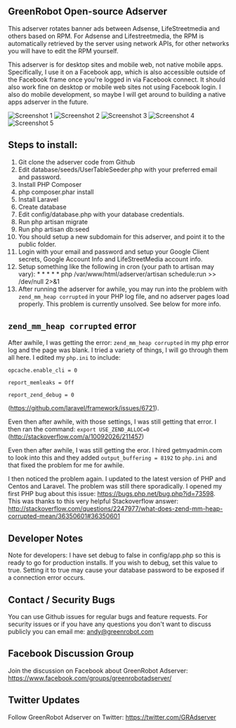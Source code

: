 ## GreenRobot Open-source Adserver
This adserver rotates banner ads between Adsense, LifeStreetmedia and others based on RPM. For Adsense and Lifestreetmedia, the RPM is automatically retrieved by the server using network APIs, for other networks you will have to edit the RPM yourself.

This adserver is for desktop sites and mobile web, not native mobile apps.  Specifically, I use it on a Facebook app, which is also accessible outside of the Facebook frame once you're logged in via Facebook connect.  It should also work fine on desktop or mobile web sites not using Facebook login.  I also do mobile development, so maybe I will get around to building a native apps adserver in the future.

![Screenshot 1](https://github.com/greenrobotllc/adserver/blob/master/sampleimages/image1.png)
![Screenshot 2](https://github.com/greenrobotllc/adserver/blob/master/sampleimages/image2.png)
![Screenshot 3](https://github.com/greenrobotllc/adserver/blob/master/sampleimages/image3.png)
![Screenshot 4](https://github.com/greenrobotllc/adserver/blob/master/sampleimages/image4.png)
![Screenshot 5](https://github.com/greenrobotllc/adserver/blob/master/sampleimages/image5.png)



## Steps to install:

1. Git clone the adserver code from Github
2. Edit database/seeds/UserTableSeeder.php with your preferred email and password.
3. Install PHP Composer
4. php composer.phar install
5. Install Laravel
6. Create database
7. Edit config/database.php with your database credentials.
8. Run php artisan migrate
9. Run php artisan db:seed
10. You should setup a new subdomain for this adserver, and point it to the public folder.
11. Login with your email and password and setup your Google Client secrets, Google Account Info and LifeStreetMedia account info.
12. Setup something like the following in cron (your path to artisan may vary): * * * * * php /var/www/html/adserver/artisan schedule:run >> /dev/null 2>&1
13. After running the adserver for awhile, you may run into the problem with `zend_mm_heap corrupted` in your PHP log file, and no adserver pages load properly. This problem is currently unsolved. See below for more info.

## `zend_mm_heap corrupted` error
After awhile, I was getting the error: `zend_mm_heap corrupted` in my php error log and the page was blank. I tried a variety of things, I will go through them all here. I edited my `php.ini` to include:

`opcache.enable_cli = 0`

`report_memleaks = Off`

`report_zend_debug = 0`

(https://github.com/laravel/framework/issues/6721). 

Even then after awhile, with those settings, I was still getting that error. I then ran the command: `export USE_ZEND_ALLOC=0` (http://stackoverflow.com/a/10092026/211457)

Even then after awhile, I was still getting the eror. I hired getmyadmin.com to look into this and they added `output_buffering = 8192` to `php.ini` and that fixed the problem for me for awhile.

I then noticed the problem again. I updated to the latest version of PHP and Centos and Laravel. The problem was still there sporadically. I opened my first PHP bug about this issue: https://bugs.php.net/bug.php?id=73598. This was thanks to this very helpful Stackoverflow answer: http://stackoverflow.com/questions/2247977/what-does-zend-mm-heap-corrupted-mean/36350601#36350601

## Developer Notes
Note for developers: I have set debug to false in config/app.php so this is ready to go for production installs. If you wish to debug, set this value to true. Setting it to true may cause your database password to be exposed if a connection error occurs.

## Contact / Security Bugs
You can use Github issues for regular bugs and feature requests. For security issues or if you have any questions you don't want to discuss publicly you can email me: andy@greenrobot.com

## Facebook Discussion Group
Join the discussion on Facebook about GreenRobot Adserver: https://www.facebook.com/groups/greenrobotadserver/

## Twitter Updates
Follow GreenRobot Adserver on Twitter: https://twitter.com/GRAdserver

